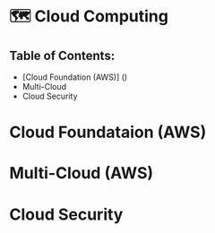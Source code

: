 # 🗺 Cloud Computing

## Table of Contents: 
- [Cloud Foundation (AWS)] ()
- Multi-Cloud
- Cloud Security

# Cloud Foundataion (AWS)


# Multi-Cloud (AWS)



# Cloud Security
